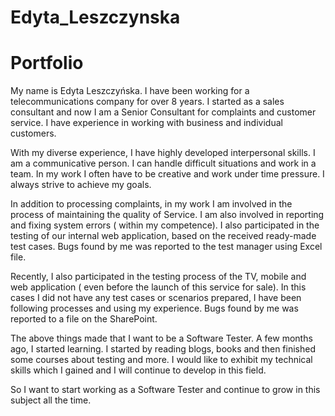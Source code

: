 # Edyta_Leszczynska
# Portfolio

My name is Edyta Leszczyńska. I have been working for a telecommunications company for over 8 years. I started as a sales consultant and now I am a Senior Consultant for complaints and customer service. I have experience in working with business and individual customers. 

With my diverse experience, I have highly developed interpersonal skills. I am a communicative person. I can handle difficult situations and work in a team. In my work I often have to be creative and work under time pressure. I always strive to achieve my goals. 

In addition to processing complaints, in my work I am involved in the process of maintaining the quality of Service. I am also involved in reporting and fixing system errors ( within my competence). I also participated in the testing of our internal web application, based on the received ready-made test cases. Bugs found by me was reported to the test manager using Excel file.

Recently, I also participated in the testing process of the TV, mobile and web application ( even before the launch of this service for sale). In this cases I did not have any test cases or scenarios prepared, I have been following processes and using my experience. Bugs found by me was reported to a file on the SharePoint. 

The above things made that I want to be a Software Tester. A few months ago, I started learning. I started by reading blogs, books and then finished some courses about testing and more.
I would like to exhibit my technical skills which I gained and I will continue to develop in this field. 

So I want to start working as a Software Tester and continue to grow in this subject all the time.

